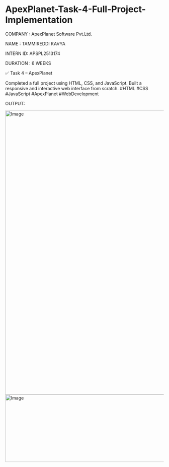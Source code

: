 # ApexPlanet-Task-4-Full-Project-Implementation

COMPANY : ApexPlanet Software Pvt.Ltd.

NAME : TAMMIREDDI KAVYA

INTERN ID: APSPL2513174

DURATION : 6 WEEKS

✅ Task 4 – ApexPlanet

Completed a full project using HTML, CSS, and JavaScript.
Built a responsive and interactive web interface from scratch.
#HTML #CSS #JavaScript #ApexPlanet #WebDevelopment

OUTPUT:

<img width="1284" height="902" alt="Image" src="https://github.com/user-attachments/assets/fe09926a-68a8-42d9-8247-8fb63a0598d0" />

<img width="1231" height="214" alt="Image" src="https://github.com/user-attachments/assets/9e75914a-6b06-403b-ab8d-eca253b961c6" />
